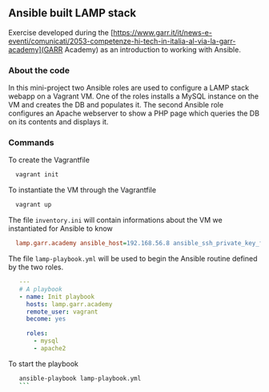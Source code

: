 <!-- ABOUT THE PROJECT -->
## Ansible built LAMP stack

Exercise developed during the [https://www.garr.it/it/news-e-eventi/comunicati/2053-competenze-hi-tech-in-italia-al-via-la-garr-academy](GARR Academy) as an introduction to working with Ansible. 

### About the code

In this mini-project two Ansible roles are used to configure a LAMP stack webapp on a Vagrant VM. One of the roles installs a MySQL instance on the VM and creates the DB and populates it.
The second Ansible role configures an Apache webserver to show a PHP page which queries the DB on its contents and displays it. 

### Commands 

To create the Vagrantfile
 ```sh
   vagrant init
   ```

To instantiate the VM through the Vagrantfile
 ```sh
   vagrant up
   ```



The file `inventory.ini` will contain informations about the VM we instantiated for Ansible to know
 ```ini
   lamp.garr.academy ansible_host=192.168.56.8 ansible_ssh_private_key_file=/home/academy/vagrant4academy/.vagrant/machines/lamp/virtualbox/private_key
   ```

The file `lamp-playbook.yml` will be used to begin the Ansible routine defined by the two roles. 
 ```yaml
    ---
    # A playbook
    - name: Init playbook
      hosts: lamp.garr.academy
      remote_user: vagrant
      become: yes

      roles:
        - mysql
        - apache2
   ```
To start the playbook
 ```sh
    ansible-playbook lamp-playbook.yml
    ```
 
